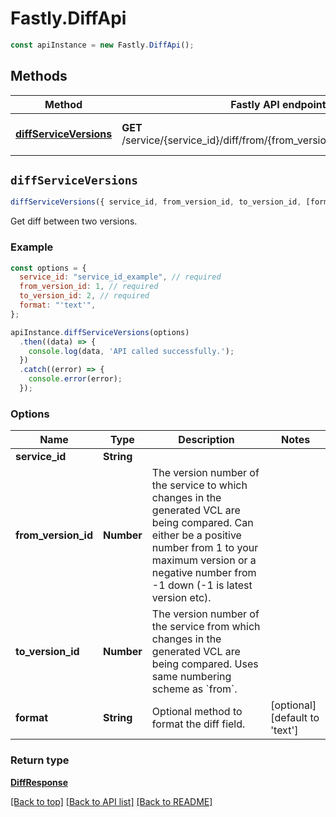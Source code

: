 # Fastly.DiffApi


```javascript
const apiInstance = new Fastly.DiffApi();
```
## Methods

Method | Fastly API endpoint | Description
------------- | ------------- | -------------
[**diffServiceVersions**](DiffApi.md#diffServiceVersions) | **GET** /service/{service_id}/diff/from/{from_version_id}/to/{to_version_id} | Diff two service versions



## `diffServiceVersions`

```javascript
diffServiceVersions({ service_id, from_version_id, to_version_id, [format] })
```

Get diff between two versions.

### Example

```javascript
const options = {
  service_id: "service_id_example", // required
  from_version_id: 1, // required
  to_version_id: 2, // required
  format: "'text'",
};

apiInstance.diffServiceVersions(options)
  .then((data) => {
    console.log(data, 'API called successfully.');
  })
  .catch((error) => {
    console.error(error);
  });
```

### Options

Name | Type | Description  | Notes
------------- | ------------- | ------------- | -------------
**service_id** | **String** |  |
**from_version_id** | **Number** | The version number of the service to which changes in the generated VCL are being compared. Can either be a positive number from 1 to your maximum version or a negative number from -1 down (-1 is latest version etc). |
**to_version_id** | **Number** | The version number of the service from which changes in the generated VCL are being compared. Uses same numbering scheme as &#x60;from&#x60;. |
**format** | **String** | Optional method to format the diff field. | [optional] [default to &#39;text&#39;]

### Return type

[**DiffResponse**](DiffResponse.md)


[[Back to top]](#) [[Back to API list]](../../README.md#endpoints)
[[Back to README]](../../README.md)
